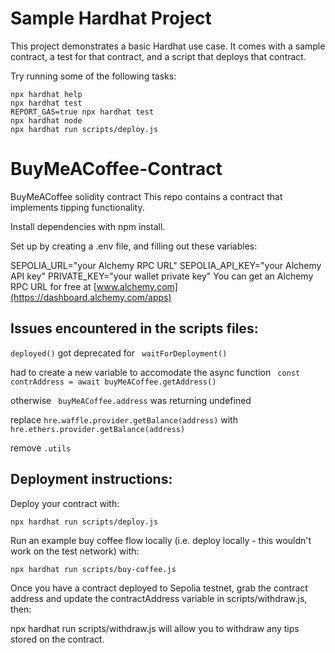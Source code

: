 # Sample Hardhat Project

This project demonstrates a basic Hardhat use case. It comes with a sample contract, a test for that contract, and a script that deploys that contract.

Try running some of the following tasks:

```shell
npx hardhat help
npx hardhat test
REPORT_GAS=true npx hardhat test
npx hardhat node
npx hardhat run scripts/deploy.js
```
# BuyMeACoffee-Contract

BuyMeACoffee solidity contract
This repo contains a contract that implements tipping functionality.

Install dependencies with npm install.

Set up by creating a .env file, and filling out these variables:

SEPOLIA_URL="your Alchemy RPC URL"
SEPOLIA_API_KEY="your Alchemy API key"
PRIVATE_KEY="your wallet private key"
You can get an Alchemy RPC URL for free at [www.alchemy.com](https://dashboard.alchemy.com/apps)

## Issues encountered in the scripts files:
``` deployed() ``` got deprecated for ``` waitForDeployment()```

had to create a new variable to accomodate the async function ``` const contrAddress = await buyMeACoffee.getAddress()```

otherwise ``` buyMeACoffee.address``` was returning undefined

replace ```hre.waffle.provider.getBalance(address)``` with ```hre.ethers.provider.getBalance(address)```

remove ```.utils```

## Deployment instructions:
Deploy your contract with:
```
npx hardhat run scripts/deploy.js
```
Run an example buy coffee flow locally (i.e. deploy locally - this wouldn't work on the test network) with:
```
npx hardhat run scripts/buy-coffee.js
```
Once you have a contract deployed to Sepolia testnet, grab the contract address and update the contractAddress variable in scripts/withdraw.js, then:

npx hardhat run scripts/withdraw.js
will allow you to withdraw any tips stored on the contract.
